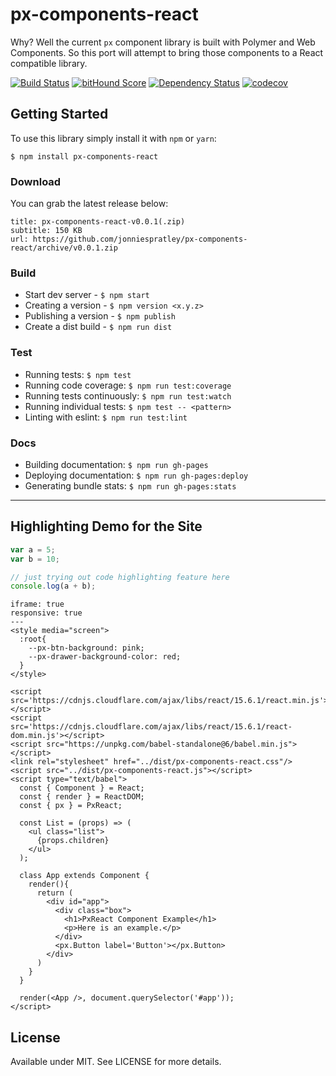 # px-components-react
Why? Well the current `px` component library is built with Polymer and Web Components. So this port will attempt to bring those components to a React compatible library.

[![Build Status](https://travis-ci.org/jonniespratley/px-components-react.svg?branch=master)](https://travis-ci.org/jonniespratley/px-components-react) [![bitHound Score](https://www.bithound.io/github/jonniespratley/px-components-react/badges/score.svg)](https://www.bithound.io/github/jonniespratley/px-components-react) [![Dependency Status](https://david-dm.org/jonniespratley/px-components-react.svg)](https://david-dm.org/jonniespratley/px-components-react) [![codecov](https://codecov.io/gh/jonniespratley/px-components-react/branch/master/graph/badge.svg)](https://codecov.io/gh/jonniespratley/px-components-react)

## Getting Started
To use this library simply install it with `npm` or `yarn`:

```
$ npm install px-components-react
```

### Download
You can grab the latest release below:

```download
title: px-components-react-v0.0.1(.zip)
subtitle: 150 KB
url: https://github.com/jonniespratley/px-components-react/archive/v0.0.1.zip
```

### Build

* Start dev server - `$ npm start`
* Creating a version - `$ npm version <x.y.z>`
* Publishing a version - `$ npm publish`
* Create a dist build - `$ npm run dist`

### Test
* Running tests: `$ npm test`
* Running code coverage: `$ npm run test:coverage`
* Running tests continuously: `$ npm run test:watch`
* Running individual tests: `$ npm test -- <pattern>`
* Linting with eslint: `$ npm run test:lint`

### Docs
* Building documentation: `$ npm run gh-pages`
* Deploying documentation: `$ npm run gh-pages:deploy`
* Generating bundle stats: `$ npm run gh-pages:stats`


---

## Highlighting Demo for the Site

```js
var a = 5;
var b = 10;

// just trying out code highlighting feature here
console.log(a + b);
```


```code
iframe: true
responsive: true
---
<style media="screen">
  :root{
    --px-btn-background: pink;
    --px-drawer-background-color: red;
  }
</style>

<script src='https://cdnjs.cloudflare.com/ajax/libs/react/15.6.1/react.min.js'></script>
<script src='https://cdnjs.cloudflare.com/ajax/libs/react/15.6.1/react-dom.min.js'></script>
<script src="https://unpkg.com/babel-standalone@6/babel.min.js"></script>
<link rel="stylesheet" href="../dist/px-components-react.css"/>
<script src="../dist/px-components-react.js"></script>
<script type="text/babel">
  const { Component } = React;
  const { render } = ReactDOM;
  const { px } = PxReact;

  const List = (props) => (
    <ul class="list">
      {props.children}
    </ul>
  );

  class App extends Component {
    render(){
      return (
        <div id="app">
          <div class="box">
            <h1>PxReact Component Example</h1>
            <p>Here is an example.</p>
          </div>
          <px.Button label='Button'></px.Button>
        </div>
      )
    }
  }

  render(<App />, document.querySelector('#app'));
</script>
```


## License

Available under MIT. See LICENSE for more details.
